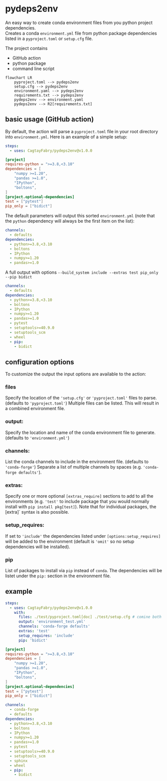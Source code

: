 # pydeps2env

An easy way to create conda environment files from you python project dependencies.  
Creates a conda `environment.yml` file from python package dependencies listed in a `pyproject.toml` or `setup.cfg` file.

The project contains
- GitHub action
- python package
- command line script

```mermaid
flowchart LR
    pyproject.toml --> pydeps2env
    setup.cfg --> pydeps2env
    environment.yaml --> pydeps2env
    requirements.txt --> pydeps2env
    pydeps2env --> environment.yaml
    pydeps2env --> R2[requirements.txt]
```

## basic usage (GitHub action)

By default, the action will parse a `pyproject.toml` file in your root directory into `environment.yml`. Here is an example
of a simple setup:

```yaml
steps:
  - uses: CagtayFabry/pydeps2env@v1.0.0
```

```toml
[project]
requires-python = ">=3.8,<3.10"
dependencies = [
    "numpy >=1.20",
    "pandas >=1.0",
    "IPython",
    "boltons",
]
[project.optional-dependencies]
test = ["pytest"]
pip_only = ["bidict"]
```

The default parameters will output this sorted `environment.yml` (note that the `python` dependency will always be the first item on the list):

```yaml
channels:
  - defaults
dependencies:
  - python>=3.8,<3.10
  - boltons
  - IPython
  - numpy>=1.20
  - pandas>=1.0
```

A full output with options `--build_system include --extras test pip_only --pip bidict`

```yaml
channels:
  - defaults
dependencies:
  - python>=3.8,<3.10
  - boltons
  - IPython
  - numpy>=1.20
  - pandas>=1.0
  - pytest
  - setuptools>=40.9.0
  - setuptools_scm
  - wheel
  - pip:
    - bidict
```

## configuration options

To customize the output the input options are available to the action:

### files

Specify the location of the `'setup.cfg'` or `'pyproject.toml'` files to parse. (defaults to `'pyproject.toml'`)
Multiple files can be listed. This will result in a combined environment file.

### output:

Specify the location and name of the conda environment file to generate. (defaults to `'environment.yml'`)

### channels:

List the conda channels to include in the environment file. (defaults to `'conda-forge'`)
Separate a list of multiple channels by spaces (e.g. `'conda-forge defaults'`).

### extras:

Specify one or more optional `[extras_require]` sections to add to all the environments (e.g. `'test'` to include package that
you would normally install with `pip install pkg[test]`).
Note that for individual packages, the [extra]` syntax is also possible.

### setup_requires:

If set to `'include'` the dependencies listed under `[options:setup_requires]` will be added to the environment (default
is `'omit'` so no setup dependencies will be installed).

### pip
List of packages to install via `pip` instead of `conda`.
The dependencies will be listet under the `pip:` section in the environment file.

## example

```yaml
steps:
  - uses: CagtayFabry/pydeps2env@v1.0.0
    with:
      files: ./test/pyproject.toml[doc] ./test/setup.cfg # comine both files, add [doc] only for pyproject.toml
      output: 'environment_test.yml'
      channels: 'conda-forge defaults'
      extras: 'test'
      setup_requires: 'include'
      pip: 'bidict'
```

```toml
[project]
requires-python = ">=3.8,<3.10"
dependencies = [
    "numpy >=1.20",
    "pandas >=1.0",
    "IPython",
    "boltons",
]
[project.optional-dependencies]
test = ["pytest"]
pip_only = ["bidict"]
```

```yaml
channels:
  - conda-forge
  - defaults
dependencies:
  - python>=3.8,<3.10
  - boltons
  - IPython
  - numpy>=1.20
  - pandas>=1.0
  - pytest
  - setuptools>=40.9.0
  - setuptools_scm
  - sphinx
  - wheel
  - pip:
    - bidict
```
